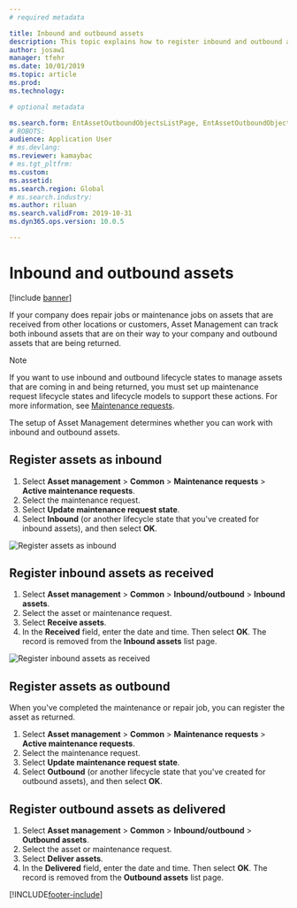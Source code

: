 ```yaml
---
# required metadata

title: Inbound and outbound assets
description: This topic explains how to register inbound and outbound assets in Asset Management.
author: josaw1
manager: tfehr
ms.date: 10/01/2019
ms.topic: article
ms.prod: 
ms.technology: 

# optional metadata

ms.search.form: EntAssetOutboundObjectsListPage, EntAssetOutboundObjectsDeliver, EntAssetInboundObjectsListPage, EntAssetInboundObjectsRecieve 
# ROBOTS: 
audience: Application User
# ms.devlang: 
ms.reviewer: kamaybac
# ms.tgt_pltfrm: 
ms.custom: 
ms.assetid: 
ms.search.region: Global
# ms.search.industry: 
ms.author: riluan
ms.search.validFrom: 2019-10-31
ms.dyn365.ops.version: 10.0.5

---
```


# Inbound and outbound assets

[!include [banner](../../includes/banner.md)]

 

If your company does repair jobs or maintenance jobs on assets that are received from other locations or customers, Asset Management can track both inbound assets that are on their way to your company and outbound assets that are being returned.

> [!NOTE]
> If you want to use inbound and outbound lifecycle states to manage assets that are coming in and being returned, you must set up maintenance request lifecycle states and lifecycle models to support these actions. For more information, see [Maintenance requests](../setup-for-maintenance-requests/requests.md).

The setup of Asset Management determines whether you can work with inbound and outbound assets.

## Register assets as inbound

1. Select **Asset management** \> **Common** \> **Maintenance requests** \> **Active maintenance requests**.
2. Select the maintenance request.
3. Select **Update maintenance request state**.
4. Select **Inbound** (or another lifecycle state that you've created for inbound assets), and then select **OK**.

![Register assets as inbound](media/07-manage-maintenance-requests.png)

## Register inbound assets as received

1. Select **Asset management** \> **Common** \> **Inbound/outbound** \> **Inbound assets**.
2. Select the asset or maintenance request.
3. Select **Receive assets**.
4. In the **Received** field, enter the date and time. Then select **OK**. The record is removed from the **Inbound assets** list page.

![Register inbound assets as received](media/08-manage-maintenance-requests.png)

## Register assets as outbound

When you've completed the maintenance or repair job, you can register the asset as returned.

1. Select **Asset management** \> **Common** \> **Maintenance requests** \> **Active maintenance requests**.
2. Select the maintenance request.
3. Select **Update maintenance request state**.
4. Select **Outbound** (or another lifecycle state that you've created for outbound assets), and then select **OK**.

## Register outbound assets as delivered

1. Select **Asset management** \> **Common** \> **Inbound/outbound** \> **Outbound assets**.
2. Select the asset or maintenance request.
3. Select **Deliver assets**.
4. In the **Delivered** field, enter the date and time. Then select **OK**. The record is removed from the **Outbound assets** list page.


[!INCLUDE[footer-include](../../../includes/footer-banner.md)]